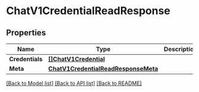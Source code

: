 # ChatV1CredentialReadResponse

## Properties

Name | Type | Description | Notes
------------ | ------------- | ------------- | -------------
**Credentials** | [**[]ChatV1Credential**](chat.v1.credential.md) |  | [optional] 
**Meta** | [**ChatV1CredentialReadResponseMeta**](chat_v1_credentialReadResponse_meta.md) |  | [optional] 

[[Back to Model list]](../README.md#documentation-for-models) [[Back to API list]](../README.md#documentation-for-api-endpoints) [[Back to README]](../README.md)


